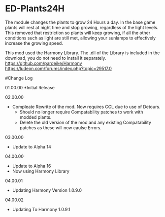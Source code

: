# ED-Plants24H
The module changes the plants to grow 24 Hours a day. In the base game plants will rest at night time and stop growing, regardless of the light levels. This removed that restriction so plants will keep growing, if all the other conditions such as light are still met, allowing your sunlamps to effectively increase the growing speed.

This mod used the Harmony Library. The .dll of the Library is included in the download, you do not need to install it separately.
https://github.com/pardeike/Harmony
https://ludeon.com/forums/index.php?topic=29517.0


#Change Log

01.00.00
*Initial Release

02.00.00
* Compleate Rewrite of the mod. Now requires CCL due to use of Detours.
  * Should no longer require Compatability patches to work with modded plants. 
  * Delete the old version of the mod and any existing Compatability patches as these will now caulse Errors.
  
03.00.00
* Update to Alpha 14

04.00.00
* Update to Alpha 16
* Now using Harmony Library

04.00.01
* Updating Harmony Version 1.0.9.0

04.00.02
 * Updating To Harmony 1.0.9.1
